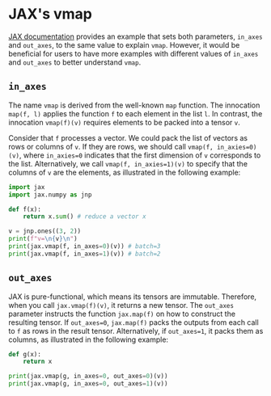 # JAX's vmap

[JAX documentation](https://jax.readthedocs.io/en/latest/_autosummary/jax.vmap.html) provides an example that sets both parameters, `in_axes` and `out_axes`, to the same value to explain `vmap`. However, it would be beneficial for users to have more examples with different values of `in_axes` and `out_axes` to better understand `vmap`.

## `in_axes`

The name `vmap` is derived from the well-known `map` function.  The innocation `map(f, l)` applies the function `f` to each element in the list `l`.  In contrast, the innocation `vmap(f)(v)` requires elements to be packed into a tensor `v`.

Consider that `f` processes a vector. We could pack the list of vectors as rows or columns of `v`. If they are rows, we should call `vmap(f, in_axies=0)(v)`, where `in_axies=0` indicates that the first dimension of `v` corresponds to the list. Alternatively, we call `vmap(f, in_axies=1)(v)` to specify that the columns of `v` are the elements, as illustrated in the following example:

```python
import jax
import jax.numpy as jnp

def f(x):
    return x.sum() # reduce a vector x

v = jnp.ones((3, 2))
print(f"v=\n{v}\n")
print(jax.vmap(f, in_axes=0)(v)) # batch=3
print(jax.vmap(f, in_axes=1)(v)) # batch=2
```

## `out_axes`

JAX is pure-functional, which means its tensors are immutable.  Therefore, when you call `jax.vmap(f)(v)`, it returns a new tensor.  The `out_axes` parameter instructs the function `jax.map(f)` on how to construct the resulting tensor.  If `out_axes=0`, `jax.map(f)` packs the outputs from each call to `f` as rows in the result tensor.  Alternatively, if `out_axes=1`, it packs them as columns, as illustrated in the following example:

```python
def g(x):
    return x

print(jax.vmap(g, in_axes=0, out_axes=0)(v))
print(jax.vmap(g, in_axes=0, out_axes=1)(v))
```
